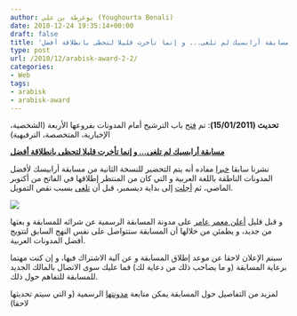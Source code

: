 ```yaml
---
author: يوغرطة بن علي (Youghourta Benali)
date: 2010-12-24 19:35:14+00:00
draft: false
title: 'مسابقة أرابسيك لم تلغى... و إنما تأخرت قليلا لتحظى بانطلاقة أفضل '
type: post
url: /2010/12/arabisk-award-2-2/
categories:
- Web
tags:
- arabisk
- arabisk-award
---
```


**تحديث (15/01/2011)**: تم [فتح](http://blog.arabisk-award.com/archives/96) باب الترشيح أمام المدونات بفروعها الأربعة (الشخصية، الإخبارية، المتخصصة، الترفيهية)




**[مسابقة أرابسيك لم تلغى... و إنما تأخرت قليلا لتحظى بانطلاقة أفضل](https://www.it-scoop.com/2010/12/arabisk-award-2-2/)**


نشرنا سابقا [خبرا](https://www.it-scoop.com/2010/08/arabisk-award-2/) مفاده أنه يتم التحضير للنسخة الثانية من مسابقة أرابيسك لأفضل المدونات الناطقة باللغة العربية و التي كان من المنتظر إطلاقها في الفاتح من أكتوبر الماضي، ثم [أجلت](http://blog.arabisk-award.com/archives/27) إلى بداية ديسمبر، قبل أن [تلغى](http://blog.arabisk-award.com/archives/30) بسبب نقص التمويل.


[![](https://www.it-scoop.com/wp-content/uploads/2010/08/Arabisk-logo.png )
](https://www.it-scoop.com/2010/12/arabisk-award-2-2/)


و قبل قليل [أعلن ](http://blog.arabisk-award.com/archives/36) [معمر عامر](http://twitter.com/amtoon) على مدونة المسابقة الرسمية عن شرائه للمسابقة و بعثها من جديد، و يطمئن من خلالها أن المسابقة ستتواصل على نفس النهج السابق لتتويج أفضل المدونات العربية.

سيتم الإعلان لاحقا عن موعد إطلاق المسابقة و عن آلية الاشتراك فيها، و إن كنت مهتما برعاية المسابقة (و ما يصاحب ذلك من دعاية لك) فما عليك سوى الاتصال بالمالك الجديد للمسابقة للتفاهم حول ذلك.

لمزيد من التفاصيل حول المسابقة يمكن متابعة [مدونتها](http://blog.arabisk-award.com/) الرسمية (و التي سيتم تحديثها لاحقا)
